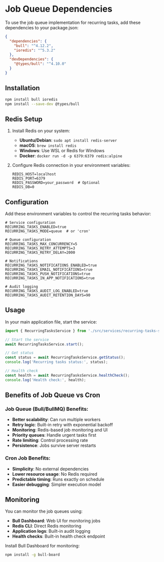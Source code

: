 # Job Queue Dependencies

To use the job queue implementation for recurring tasks, add these dependencies to your package.json:

```json
{
  "dependencies": {
    "bull": "^4.12.2",
    "ioredis": "^5.3.2"
  },
  "devDependencies": {
    "@types/bull": "^4.10.0"
  }
}
```

## Installation

```bash
npm install bull ioredis
npm install --save-dev @types/bull
```

## Redis Setup

1. Install Redis on your system:
   - **Ubuntu/Debian**: `sudo apt install redis-server`
   - **macOS**: `brew install redis`
   - **Windows**: Use WSL or Redis for Windows
   - **Docker**: `docker run -d -p 6379:6379 redis:alpine`

2. Configure Redis connection in your environment variables:
   ```env
   REDIS_HOST=localhost
   REDIS_PORT=6379
   REDIS_PASSWORD=your_password  # Optional
   REDIS_DB=0
   ```

## Configuration

Add these environment variables to control the recurring tasks behavior:

```env
# Service configuration
RECURRING_TASKS_ENABLED=true
RECURRING_TASKS_MODE=queue  # or 'cron'

# Queue configuration
RECURRING_TASKS_MAX_CONCURRENCY=5
RECURRING_TASKS_RETRY_ATTEMPTS=3
RECURRING_TASKS_RETRY_DELAY=2000

# Notifications
RECURRING_TASKS_NOTIFICATIONS_ENABLED=true
RECURRING_TASKS_EMAIL_NOTIFICATIONS=true
RECURRING_TASKS_PUSH_NOTIFICATIONS=true
RECURRING_TASKS_IN_APP_NOTIFICATIONS=true

# Audit logging
RECURRING_TASKS_AUDIT_LOG_ENABLED=true
RECURRING_TASKS_AUDIT_RETENTION_DAYS=90
```

## Usage

In your main application file, start the service:

```typescript
import { RecurringTasksService } from './src/services/recurring-tasks-service';

// Start the service
await RecurringTasksService.start();

// Get status
const status = await RecurringTasksService.getStatus();
console.log('Recurring tasks status:', status);

// Health check
const health = await RecurringTasksService.healthCheck();
console.log('Health check:', health);
```

## Benefits of Job Queue vs Cron

### Job Queue (Bull/BullMQ) Benefits:
- **Better scalability**: Can run multiple workers
- **Retry logic**: Built-in retry with exponential backoff
- **Monitoring**: Redis-based job monitoring and UI
- **Priority queues**: Handle urgent tasks first
- **Rate limiting**: Control processing rate
- **Persistence**: Jobs survive server restarts

### Cron Job Benefits:
- **Simplicity**: No external dependencies
- **Lower resource usage**: No Redis required
- **Predictable timing**: Runs exactly on schedule
- **Easier debugging**: Simpler execution model

## Monitoring

You can monitor the job queues using:
- **Bull Dashboard**: Web UI for monitoring jobs
- **Redis CLI**: Direct Redis monitoring
- **Application logs**: Built-in audit logging
- **Health checks**: Built-in health check endpoint

Install Bull Dashboard for monitoring:
```bash
npm install -g bull-board
```